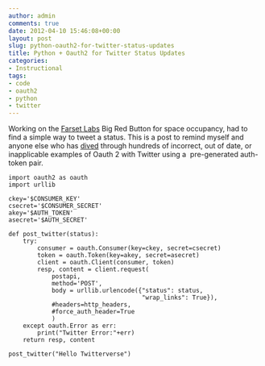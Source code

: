 ```yaml
---
author: admin
comments: true
date: 2012-04-10 15:46:08+00:00
layout: post
slug: python-oauth2-for-twitter-status-updates
title: Python + Oauth2 for Twitter Status Updates
categories:
- Instructional
tags:
- code
- oauth2
- python
- twitter
---
```


Working on the [Farset Labs](http://blog.farsetlabs.org.uk) Big Red Button for space occupancy, had to find a simple way to tweet a status. This is a post to remind myself and anyone else who has [dived](https://dev.twitter.com/docs/twitter-libraries#python) through hundreds of incorrect, out of date, or inapplicable examples of Oauth 2 with Twitter using a  pre-generated auth-token pair.

    
    import oauth2 as oauth
    import urllib
    
    ckey='$CONSUMER_KEY'
    csecret='$CONSUMER_SECRET'
    akey='$AUTH_TOKEN'
    asecret='$AUTH_SECRET'
    
    def post_twitter(status):
        try:
            consumer = oauth.Consumer(key=ckey, secret=csecret)
            token = oauth.Token(key=akey, secret=asecret)
            client = oauth.Client(consumer, token)
            resp, content = client.request(
                postapi,
                method='POST',
                body = urllib.urlencode({"status": status,
                                         "wrap_links": True}),
                #headers=http_headers,
                #force_auth_header=True
                )
        except oauth.Error as err:
            print("Twitter Error:"+err)
        return resp, content
    
    post_twitter("Hello Twitterverse")
